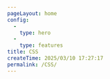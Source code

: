 ```yaml
---
pageLayout: home
config:
  -
    type: hero
  -
    type: features
title: CSS
createTime: 2025/03/10 17:27:17
permalink: /CSS/
---
```



